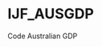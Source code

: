 
<!-- README.md is generated from README.Rmd. Please edit that file -->

# IJF_AUSGDP

<!-- badges: start -->
<!-- badges: end -->

Code Australian GDP
